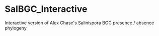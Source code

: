 # SalBGC_Interactive
 Interactive version of Alex Chase's Salinispora BGC presence / absence phylogeny
